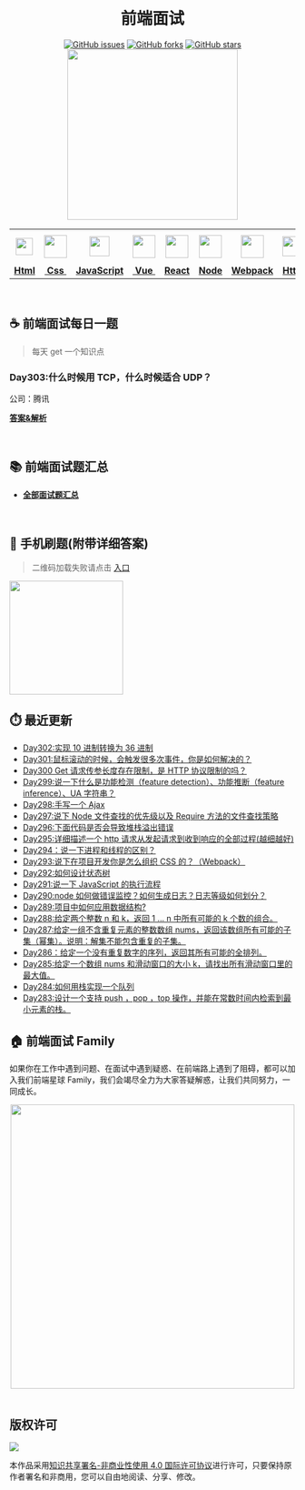 <h1 align="center">前端面试</h1>

<div align="center">
   <a href="https://github.com/lgwebdream/FE-Interview/issues"><img alt="GitHub issues" src="https://img.shields.io/github/issues/lgwebdream/FE-Interview?color=success"></a>
   <a href="https://github.com/lgwebdream/FE-Interview/network"><img alt="GitHub forks" src="https://img.shields.io/github/forks/lgwebdream/FE-Interview?color=success"></a>
   <a href="https://github.com/lgwebdream/FE-Interview/stargazers"><img alt="GitHub stars" src="https://img.shields.io/github/stars/lgwebdream/FE-Interview?color=success"></a>
</div>

<div align="center">
    <img src="http://img-static.yidengxuetang.com/wxapp/github-img/t3.png" width="300px">
</div>
<div align="center" >
<table display="table">
  <tr>
    <th align="center"><b> <a href="https://github.com/lgwebdream/FE-Interview-Planet/blob/master/summarry/html.md"><img src="http://img-static.yidengxuetang.com/wxapp/github-img/html1.png" width="30px" > </b></th>
    <th align="center"><b><a href="https://github.com/lgwebdream/FE-Interview-Planet/blob/master/summarry/css.md"><img src="http://img-static.yidengxuetang.com/wxapp/github-img/css.png" width="40px" > </b></th>
    <th align="center"><b><a href="https://github.com/lgwebdream/FE-Interview-Planet/blob/master/summarry/javascript.md"><img src="http://img-static.yidengxuetang.com/wxapp/github-img/javascript1.png" width="35px" ></b></th>
    <th align="center"><b><a href="https://github.com/lgwebdream/FE-Interview-Planet/blob/master/summarry/vue.md"><img src="http://img-static.yidengxuetang.com/wxapp/github-img/vue.svg" width="40px" ></b></th>
    <th align="center"><b><a href="https://github.com/lgwebdream/FE-Interview-Planet/blob/master/summarry/react.md"><img src="http://img-static.yidengxuetang.com/wxapp/wx/react_icon_v1.png" width="40px" ></b></th>
  <th align="center"><b><a href="https://github.com/lgwebdream/FE-Interview-Planet/blob/master/summarry/node.md"><img src="http://img-static.yidengxuetang.com/wxapp/github-img/node1.png" width="40px" ></b></th>
    <th align="center"><b><a href="https://github.com/lgwebdream/FE-Interview-Planet/blob/master/summarry/webpack.md"><img src="http://img-static.yidengxuetang.com/wxapp/github-img/webpack.svg" width="40px" ></b></th>
   <th align="center"><b><a href="https://github.com/lgwebdream/FE-Interview-Planet/blob/master/summarry/http.md"><img src="http://img-static.yidengxuetang.com/wxapp/github-img/http1.png" width="35px" ></b></th>
    <th align="center"><b><a href="https://github.com/lgwebdream/FE-Interview-Planet/blob/master/summarry/algorithm.md"><img src="http://img-static.yidengxuetang.com/wxapp/github-img/algorithm3.svg" width="52px" ></b></th>
   <th align="center"><b><a href="https://github.com/lgwebdream/FE-Interview-Planet/blob/master/summarry/program.md"><img src="http://img-static.yidengxuetang.com/wxapp/github-img/pro.svg" width="50px" ></b></th>
    <th align="center"><b><a href="https://github.com/lgwebdream/FE-Interview-Planet/blob/master/summarry/other.md"><img src="http://img-static.yidengxuetang.com/wxapp/wx/other_iocn_v2.png" width="38px" > </b></th>
  </tr>
  <tr>
    <td align="center"><b><a href="https://github.com/lgwebdream/FE-Interview-Planet/blob/master/summarry/html.md">Html</a></b></td>
     <td align="center"><b><a href="https://github.com/lgwebdream/FE-Interview-Planet/blob/master/summarry/css.md">&nbsp;Css&nbsp; </a></b></td>
     <td align="center"><b><a href="https://github.com/lgwebdream/FE-Interview-Planet/blob/master/summarry/javascript.md">JavaScript</a></b></td>
     <td align="center"><b><a href="https://github.com/lgwebdream/FE-Interview-Planet/blob/master/summarry/vue.md">&nbsp;Vue&nbsp;</a></b></td>
    <td align="center"><b><a href="https://github.com/lgwebdream/FE-Interview-Planet/blob/master/summarry/react.md">React</a></b></td>
     <td align="center"><b><a href="https://github.com/lgwebdream/FE-Interview-Planet/blob/master/summarry/node.md">Node</a></b></td>
    <td align="center"><b><a href="https://github.com/lgwebdream/FE-Interview-Planet/blob/master/summarry/webpack.md">Webpack</a></b></td>
      <td align="center"><b><a href="https://github.com/lgwebdream/FE-Interview-Planet/blob/master/summarry/http.md">Http</a></b></td>
      <td align="center"><b><a href="https://github.com/lgwebdream/FE-Interview-Planet/blob/master/summarry/algorithm.md">Algorithm</a></b></td>
       <td align="center"><b><a href="https://github.com/lgwebdream/FE-Interview-Planet/blob/master/summarry/program.md">Coding</a></b></td>
      <td align="center"><b><a href="https://github.com/lgwebdream/FE-Interview-Planet/blob/master/summarry/other.md">Other</a></b></td>
  </tr>
</table>
</div>

<br />

## ☕ 前端面试每日一题

> 每天 get 一个知识点
### Day303:什么时候用 TCP，什么时候适合 UDP？

公司：腾讯

**[答案&解析](https://github.com/lgwebdream/FE-Interview-Planet/issues/1124)**

<br />

## 📚 前端面试题汇总

- **[全部面试题汇总](https://github.com/lgwebdream/FE-Interview/issues)**

<br />

## 📱 手机刷题(附带详细答案) 

> 二维码加载失败请点击 [入口](http://img-static.yidengxuetang.com/wxapp/issue-img/wxqr-github.png)

 <img src="http://img-static.yidengxuetang.com/wxapp/issue-img/wxqr-github.png" width="200px" >

## ⏱️ 最近更新

- [Day302:实现 10 进制转换为 36 进制](https://github.com/lgwebdream/FE-Interview-Planet/issues/1123)
- [Day301:鼠标滚动的时候，会触发很多次事件，你是如何解决的？](https://github.com/lgwebdream/FE-Interview-Planet/issues/1122)
- [Day300 Get 请求传参长度存在限制，是 HTTP 协议限制的吗？](https://github.com/lgwebdream/FE-Interview-Planet/issues/1121)
- [Day299:说一下什么是功能检测（feature detection）、功能推断（feature inference）、UA 字符串？](https://github.com/lgwebdream/FE-Interview-Planet/issues/1120)
- [Day298:手写一个 Ajax](https://github.com/lgwebdream/FE-Interview-Planet/issues/1119)
- [Day297:说下 Node 文件查找的优先级以及 Require 方法的文件查找策略](https://github.com/lgwebdream/FE-Interview-Planet/issues/1118)
- [Day296:下面代码是否会导致堆栈溢出错误](https://github.com/lgwebdream/FE-Interview-Planet/issues/1117)
- [Day295:详细描述一个 http 请求从发起请求到收到响应的全部过程(越细越好)](https://github.com/lgwebdream/FE-Interview-Planet/issues/1116)
- [Day294：说一下进程和线程的区别？](https://github.com/lgwebdream/FE-Interview-Planet/issues/1115)
- [Day293:说下在项目开发你是怎么组织 CSS 的？（Webpack）](https://github.com/lgwebdream/FE-Interview-Planet/issues/1114)
- [Day292:如何设计状态树](https://github.com/lgwebdream/FE-Interview-Planet/issues/1113)
- [Day291:说一下 JavaScript 的执行流程](https://github.com/lgwebdream/FE-Interview-Planet/issues/1112)
- [Day290:node 如何做错误监控？如何生成日志？日志等级如何划分？](https://github.com/lgwebdream/FE-Interview-Planet/issues/1111)
- [Day289:项目中如何应用数据结构?](https://github.com/lgwebdream/FE-Interview-Planet/issues/1110)
- [Day288:给定两个整数 n 和 k，返回 1 ... n 中所有可能的 k 个数的组合。](https://github.com/lgwebdream/FE-Interview-Planet/issues/1109)
- [Day287:给定一组不含重复元素的整数数组 nums，返回该数组所有可能的子集（幂集）。说明：解集不能包含重复的子集。](https://github.com/lgwebdream/FE-Interview-Planet/issues/1108)
- [Day286：给定一个没有重复数字的序列，返回其所有可能的全排列。](https://github.com/lgwebdream/FE-Interview-Planet/issues/1107)
- [Day285:给定一个数组 nums 和滑动窗口的大小 k，请找出所有滑动窗口里的最大值。](https://github.com/lgwebdream/FE-Interview-Planet/issues/1106)
- [Day284:如何用栈实现一个队列](https://github.com/lgwebdream/FE-Interview-Planet/issues/1105)
- [Day283:设计一个支持 push ，pop ，top 操作，并能在常数时间内检索到最小元素的栈。](https://github.com/lgwebdream/FE-Interview-Planet/issues/1104)

## 🏠 前端面试 Family

如果你在工作中遇到问题、在面试中遇到疑惑、在前端路上遇到了阻碍，都可以加入我们前端星球 Family，我们会竭尽全力为大家答疑解惑，让我们共同努力，一同成长。

<div align="center">
    <img src="http://img-static.yidengxuetang.com/wxapp/github-img/bot.gif" width="500px" >
</div>

<br />

## 版权许可

![](http://img-static.yidengxuetang.com/wxapp/github-img/copyright.png)

本作品采用[知识共享署名-非商业性使用 4.0 国际许可协议](http://creativecommons.org/licenses/by-nc/4.0/)进行许可，只要保持原作者署名和非商用，您可以自由地阅读、分享、修改。
